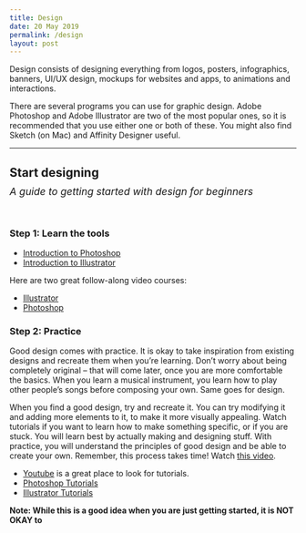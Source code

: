 ```yaml
---
title: Design
date: 20 May 2019
permalink: /design
layout: post
---
```


Design consists of designing everything from logos, posters, infographics, banners, UI/UX design, mockups for websites and apps, to animations and interactions.

There are several programs you can use for graphic design. Adobe Photoshop and Adobe Illustrator are two of the most popular ones, so it is recommended that you use either one or both of these. You might also find Sketch (on Mac) and Affinity Designer useful.

<hr>

<h2 style="margin-bottom: 10px; padding-bottom: 0;">Start designing</h2>
<div style="font-size: 1.1rem; padding-bottom: 30px;"><i>A guide to getting started with design for beginners</i></div>

### Step 1: Learn the tools

- [Introduction to Photoshop](https://www.sitepoint.com/getting-started-photoshop-5/)
- [Introduction to Illustrator](https://helpx.adobe.com/illustrator/how-to/ai-basics-fundamentals.html)

Here are two great follow-along video courses:

- [Illustrator](https://www.youtube.com/watch?v=IBouhf4seWQ&t=4s)
- [Photoshop](https://www.youtube.com/watch?v=sF_jSrBhdlg)

### Step 2: Practice

Good design comes with practice. It is okay to take inspiration from existing designs and recreate them when you’re learning. Don’t worry about being completely original – that will come later, once you are more comfortable the basics. When you learn a musical instrument, you learn how to play other people’s songs before composing your own. Same goes for design.

When you find a good design, try and recreate it. You can try modifying it and adding more elements to it, to make it more visually appealing. Watch tutorials if you want to learn how to make something specific, or if you are stuck. You will learn best by actually making and designing stuff. With practice, you will understand the principles of good design and be able to create your own. Remember, this process takes time! Watch [this video](https://www.youtube.com/watch?v=PbC4gqZGPSY).

- [Youtube](https://www.youtube.com/results?search_query=graphic+design+tutorials+illustrator) is a great place to look for tutorials.
- [Photoshop Tutorials](https://design.tutsplus.com/categories/adobe-photoshop)
- [Illustrator Tutorials](https://design.tutsplus.com/categories/adobe-illustrator)

****Note:** While this is a good idea when you are just getting started, it is **NOT OKAY** to**
